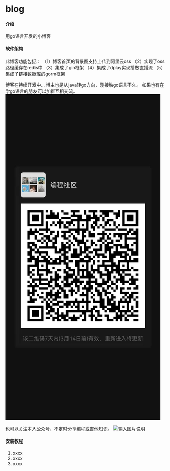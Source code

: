 # blog

#### 介绍
用go语言开发的小博客

#### 软件架构
此博客功能包括：
（1）博客首页的背景图支持上传到阿里云oss
（2）实现了oss路径缓存在redis中
（3）集成了gin框架
（4）集成了dplay实现播放直播流
（5）集成了链接数据库的gorm框架

博客在持续开发中...
博主也是从java转go方向，刚接触go语言不久。
如果也有在学go语言的朋友可以加群互相交流。
![输入图片说明](%E5%BE%AE%E4%BF%A1%E5%9B%BE%E7%89%87_20220307114458.jpg)

也可以关注本人公众号，不定时分享编程或吉他知识。
![输入图片说明](%E6%89%AB%E7%A0%81_%E6%90%9C%E7%B4%A2%E8%81%94%E5%90%88%E4%BC%A0%E6%92%AD%E6%A0%B7%E5%BC%8F-%E7%99%BD%E8%89%B2%E7%89%88.png)




#### 安装教程

1.  xxxx
2.  xxxx
3.  xxxx




